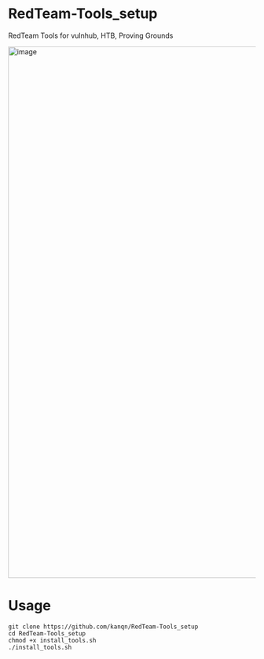 # RedTeam-Tools_setup
RedTeam Tools for vulnhub, HTB, Proving Grounds  
  
<img width="1436" height="1080" alt="image" src="https://github.com/user-attachments/assets/659673e5-d59e-4de4-8682-4882b6145109" />


# Usage

```
git clone https://github.com/kanqn/RedTeam-Tools_setup
cd RedTeam-Tools_setup
chmod +x install_tools.sh
./install_tools.sh
```
